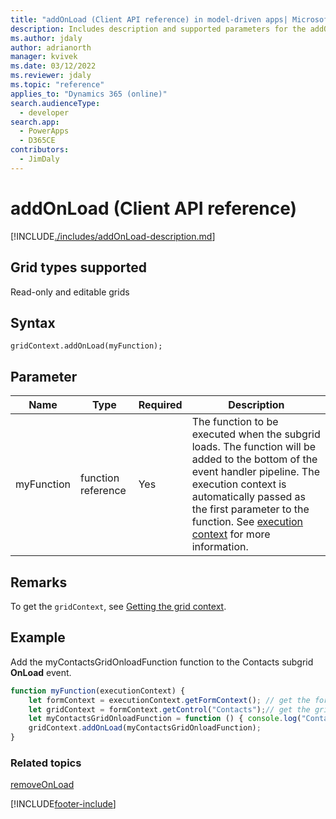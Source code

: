 ```yaml
---
title: "addOnLoad (Client API reference) in model-driven apps| MicrosoftDocs"
description: Includes description and supported parameters for the addOnLoad method.
ms.author: jdaly
author: adrianorth
manager: kvivek
ms.date: 03/12/2022
ms.reviewer: jdaly
ms.topic: "reference"
applies_to: "Dynamics 365 (online)"
search.audienceType:
  - developer
search.app: 
  - PowerApps
  - D365CE
contributors:
  - JimDaly
---
```


# addOnLoad (Client API reference)

[!INCLUDE[./includes/addOnLoad-description.md](./includes/addOnLoad-description.md)]

## Grid types supported

Read-only and editable grids

## Syntax

`gridContext.addOnLoad(myFunction);`

## Parameter

| Name       | Type               | Required | Description                                                                                                                                                                                                                                                                                              |
| ---------- | ------------------ | -------- | -------------------------------------------------------------------------------------------------------------------------------------------------------------------------------------------------------------------------------------------------------------------------------------------------------- |
| myFunction | function reference | Yes      | The function to be executed when the subgrid loads. The function will be added to the bottom of the event handler pipeline. The execution context is automatically passed as the first parameter to the function. See [execution context](../../../clientapi-execution-context.md) for more information. |

## Remarks

To get the `gridContext`, see [Getting the grid context](../../grids.md#bkmk_gridcontext).

## Example

Add the myContactsGridOnloadFunction function to the Contacts subgrid **OnLoad** event.

```JavaScript
function myFunction(executionContext) {
    let formContext = executionContext.getFormContext(); // get the form context
    let gridContext = formContext.getControl("Contacts");// get the grid context
    let myContactsGridOnloadFunction = function () { console.log("Contacts Subgrid OnLoad event occurred") };
    gridContext.addOnLoad(myContactsGridOnloadFunction);
}
```

### Related topics

[removeOnLoad](removeOnLoad.md)

[!INCLUDE[footer-include](../../../../../../includes/footer-banner.md)]
